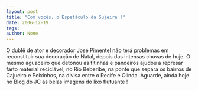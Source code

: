 ```yaml
---
layout: post
title: "Com vocês, o Espetáculo da Sujeira !"
date: 2006-12-19
tags: 
author: None
---
```

O dublê de ator e decorador José Pimentel não terá problemas em reconstituir sua decoração de Natal, depois das intensas chuvas de hoje.
O mesmo aguaceiro que detonou as fitinhas e pandeiros ajudou a represar farto material reciclável, no Rio Beberibe, na ponte que separa os bairros de Cajueiro e Peixinhos, na divisa entre o Recife e Olinda.
Aguarde, ainda hoje no Blog do JC as belas imagens do lixo flutuante !  